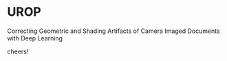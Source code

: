 # UROP
Correcting Geometric and Shading Artifacts of Camera Imaged Documents with Deep Learning

cheers!